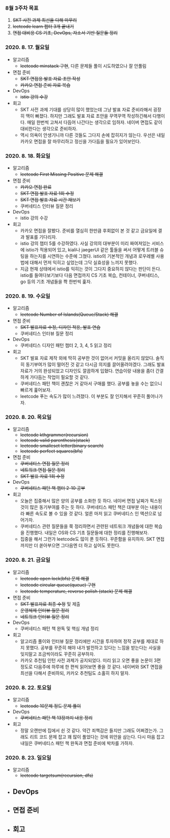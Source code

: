 ### 8월 3주차 목표
1. ~~SKT 사전 과제 최선을 다해 마무리~~
2. ~~leetcode learn 챕터 3개 끝내기~~
4. ~~면접 대비용 CS 기초, DevOps, 자소서 기반 질문들 정리~~

### 2020. 8. 17. 월요일
- 알고리즘
  - ~~leetcode minstack 구현~~, 다른 문제들 풀이 시도하였으나 잘 안풀림
- 면접 준비
  - ~~SKT 면접용 발표 자료 초안 작성~~
  - ~~카카오 면접 준비 자료 복습~~
- DevOps
  - ~~istio 강의 수강~~
- 회고
  - SKT 사전 과제 기대를 상당히 많이 했었는데 그냥 발표 자료 준비라해서 굉장히 맥이 빠졌다. 하지만 그래도 발표 자료 초안을 꾸역꾸역 작성하긴해서 다행이다. 매일 한번씩 고쳐서 다듬어 나간다는 생각으로 임하자. 네이버 면접도 같이 대비한다는 생각으로 준비하자.
  - 역시 의욕이 안생기니까 다른 것들도 그다지 손에 잡히지가 않는다. 우선은 내일 카카오 면접을 잘 마무리하고 정신을 가다듬을 필요가 있어보인다. 

### 2020. 8. 18. 화요일
- 알고리즘
  - ~~leetcode First Missing Positive 문제 해결~~
- 면접 준비
  - ~~카카오 면접 완료~~
  - ~~SKT 면접 발표 자료 1회 수정~~
  - ~~SKT 면접 발표 자료 시간 재보기~~
  - 쿠버네티스 인터뷰 질문 정리
- DevOps
  - istio 강의 수강
- 회고
  - 카카오 면접을 잘봤다. 준비를 열심히 한만큼 후회없이 본 것 같고 금요일에 결과 발표를 기다리자.
  - istio 강의 챕터 5를 수강하였다. 사실 강의의 대부분이 미리 짜여져있는 서비스에 istio가 적용되어 있고, kiali나 jaegerUI 같은 툴들을 써서 어떻게 트러블 슈팅을 하는지를 시연하는 수준에 그쳤다. istio의 기본적인 개념과 로우레벨 사용법에 대해서 먼저 익히고 싶었는데 그닥 실효성을 느끼지 못했다.
  - 지금 현재 상태에서 istio를 익히는 것이 그다지 중요하지 않다는 판단이 든다. istio를 들여다보기보다 다음 면접까지 CS 기초 복습, 컨테이너, 쿠버네티스, go 등의 기초 개념들을 쫙 한번씩 훑자. 

### 2020. 8. 19. 수요일
- 알고리즘
  - ~~leetcode Number of Islands(Queue/Stack) 해결~~
- 면접 준비
  - ~~SKT 발표자료 수정, 디자인 적용, 발표 연습~~
  - 쿠버네티스 인터뷰 질문 정리
- DevOps
  - 쿠버네티스 디자인 패턴 챕터 2, 3, 4, 5 읽고 정리
- 회고
  - SKT 발표 자료 제작 외에 딱히 공부한 것이 없어서 커밋을 올리지 않았다. 솔직히 동기부여가 많이 떨어진 것 같고 다시금 의지를 끌어올려야겠다. 그래도 발표 자료가 거의 완성되었고 디자인도 깔끔하게 입혔다. 연습이랑 내용을 좀더 간결하게 가다듬는 작업이 필요할 것 같다.
  - 쿠버네티스 패턴 책이 괜찮은 거 같아서 구매를 했다. 공부를 놓을 수는 없으니 빠르게 훑어보자.
  - leetcode 푸는 속도가 많이 느려졌다. 이 부분도 잘 인지해서 꾸준히 풀어나가자.

### 2020. 8. 20. 목요일
- 알고리즘
  - ~~leetcode kthgrammer(recursion)~~
  - ~~leetcode valid parenthesis(stack)~~
  - ~~leetcode smalleset letter(binary search)~~
  - ~~leetcode perfect squares(bfs)~~
- 면접 준비
  - ~~쿠버네티스 면접 질문 정리~~
  - ~~네트워크 면접 질문 정리~~
  - ~~SKT 발표 자료 1회 수정~~
- DevOps
  - ~~쿠버네티스 패턴 책 챕터 2-10 공부~~
- 회고
  - 오늘은 집중해서 많은 양의 공부를 소화한 듯 하다. 네이버 면접 날짜가 픽스된 것이 많은 동기부여를 주는 듯 하다. 쿠버네티스 패턴 책은 대부분 아는 내용이라 빠른 속도로 볼 수 있을 것 같다. 얼른 마저 읽고 쿠버네티스 인 액션으로 넘어가자.
  - 쿠버네티스 관련 질문들을 쭉 정리하면서 관련된 네트워크 개념들에 대한 복습을 진행했다. 내일은 OS와 CS 기초 질문들에 대한 정리를 진행해보자.
  - 집중을 해서 그런가 leetcode도 많이 푼 듯하다. 꾸준함을 유지하자. SKT 면접까지만 더 쏟아부으면 그다음엔 더 하고 싶어도 못한다.

### 2020. 8. 21. 금요일
- 알고리즘
  - ~~leetcode open lock(bfs) 문제 해결~~
  - ~~leetcode circular queue(queue) 구현~~
  - ~~leetcode temperature, reverse polish (stack) 문제 해결~~
- 면접 준비
  - ~~SKT 발표자료 최종 수정~~ 및 제출
  - ~~운영체제 인터뷰 질문 정리~~
  - ~~네트워크 인터뷰 질문 정리~~
- DevOps
  - 쿠버네티스 패턴 책 완독 및 핵심 개념 정리
- 회고
  - 알고리즘 풀이와 인터뷰 질문 정리에만 시간을 투자하여 정작 공부를 제대로 하지 못했다. 공부를 꾸준히 해야 내가 발전하고 있다는 느낌을 받는다는 사실을 잊지말고 조금씩이라도 꾸준히 공부하자.
  - 카카오 추천팀 인턴 사전 과제가 공지되었다. 미리 읽고 오면 좋을 논문이 3편 정도로 다음주에 하루에 한 편씩 읽어보면 좋을 것 같다. 네이버와 SKT 면접을 최선을 다해서 준비하되, 카카오 추천팀도 소홀히 하지 말자.

### 2020. 8. 22. 토요일
- 알고리즘
  - ~~leetcode 10문제 정도 문제 풀이~~
- DevOps
  - ~~쿠버네티스 패턴 책 13장까지 내용 정리~~
- 회고
  - 정말 오랜만에 집에서 쉰 것 같다. 약간 죄책감은 들지만 그래도 어쩌겠는가. 그래도 리트 코드 문제 잡고 꽤 많이 풀었다는 것에 위안을 삼는다. 다시 마음 잡고 내일은 쿠버네티스 패턴 책 완독과 면접 준비에 박차를 가하자.

### 2020. 8. 23. 일요일
- 알고리즘
  - ~~leetcode targetsum(recursion, dfs)~~
- DevOps
  - 
- 면접 준비
  - 
- 회고
  - 
